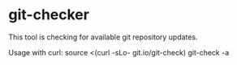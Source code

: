 # git-checker
This tool is checking for available git repository updates.

Usage with curl:
source <(curl -sLo- git.io/git-check)
git-check -a
